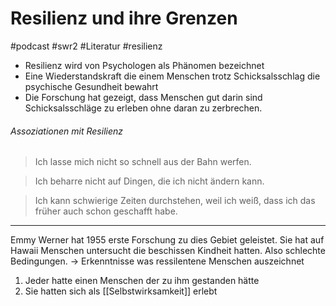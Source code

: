 # Resilienz und ihre Grenzen
#podcast #swr2 #Literatur #resilienz 

- Resilienz wird von Psychologen als Phänomen bezeichnet 
- Eine Wiederstandskraft die einem Menschen trotz Schicksalsschlag die psychische Gesundheit bewahrt
- Die Forschung hat gezeigt, dass Menschen gut darin sind Schicksalsschläge zu erleben ohne daran zu zerbrechen. 

###### Assoziationen mit Resilienz 
>Ich lasse mich nicht so schnell aus der Bahn werfen.

> Ich beharre nicht auf Dingen, die ich nicht ändern kann.

>Ich kann schwierige Zeiten durchstehen, weil ich weiß, dass ich das früher auch schon geschafft habe.

----





Emmy Werner hat 1955 erste Forschung zu dies Gebiet geleistet. Sie hat auf Hawaii Menschen untersucht die beschissen Kindheit hatten. Also schlechte Bedingungen.
-> Erkenntnisse was ressilentene Menschen auszeichnet 

1. Jeder hatte einen Menschen der zu ihm gestanden hätte 
2. Sie hatten sich als [[Selbstwirksamkeit]] erlebt 